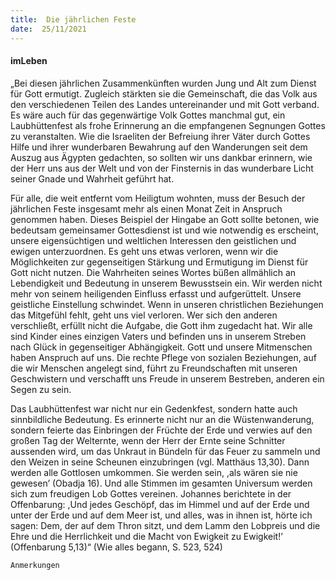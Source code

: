 ```yaml
---
title:  Die jährlichen Feste
date:  25/11/2021
---
```


#### imLeben

„Bei diesen jährlichen Zusammenkünften wurden Jung und Alt zum Dienst für Gott ermutigt. Zugleich stärkten sie die Gemeinschaft, die das Volk aus den verschiedenen Teilen des Landes untereinander und mit Gott verband. Es wäre auch für das gegenwärtige Volk Gottes manchmal gut, ein Laubhüttenfest als frohe Erinnerung an die empfangenen Segnungen Gottes zu veranstalten. Wie die Israeliten der Befreiung ihrer Väter durch Gottes Hilfe und ihrer wunderbaren Bewahrung auf den Wanderungen seit dem Auszug aus Ägypten gedachten, so sollten wir uns dankbar erinnern, wie der Herr uns aus der Welt und von der Finsternis in das wunderbare Licht seiner Gnade und Wahrheit geführt hat.

Für alle, die weit entfernt vom Heiligtum wohnten, muss der Besuch der jährlichen Feste insgesamt mehr als einen Monat Zeit in Anspruch genommen haben. Dieses Beispiel der Hingabe an Gott sollte betonen, wie bedeutsam gemeinsamer Gottesdienst ist und wie notwendig es erscheint, unsere eigensüchtigen und weltlichen Interessen den geistlichen und ewigen unterzuordnen. Es geht uns etwas verloren, wenn wir die Möglichkeiten zur gegenseitigen Stärkung und Ermutigung im Dienst für Gott nicht nutzen. Die Wahrheiten seines Wortes büßen allmählich an Lebendigkeit und Bedeutung in unserem Bewusstsein ein. Wir werden nicht mehr von seinem heiligenden Einfluss erfasst und aufgerüttelt. Unsere geistliche Einstellung schwindet. Wenn in unseren christlichen Beziehungen das Mitgefühl fehlt, geht uns viel verloren. Wer sich den anderen verschließt, erfüllt nicht die Aufgabe, die Gott ihm zugedacht hat. Wir alle sind Kinder eines einzigen Vaters und befinden uns in unserem Streben nach Glück in gegenseitiger Abhängigkeit. Gott und unsere Mitmenschen haben Anspruch auf uns. Die rechte Pflege von sozialen Beziehungen, auf die wir Menschen angelegt sind, führt zu Freundschaften mit unseren Geschwistern und verschafft uns Freude in unserem Bestreben, anderen ein Segen zu sein.

Das Laubhüttenfest war nicht nur ein Gedenkfest, sondern hatte auch sinnbildliche Bedeutung. Es erinnerte nicht nur an die Wüstenwanderung, sondern feierte das Einbringen der Früchte der Erde und verwies auf den großen Tag der Welternte, wenn der Herr der Ernte seine Schnitter aussenden wird, um das Unkraut in Bündeln für das Feuer zu sammeln und den Weizen in seine Scheunen einzubringen (vgl. Matthäus 13,30). Dann werden alle Gottlosen umkommen. Sie werden sein, ,als wären sie nie gewesen’ (Obadja 16). Und alle Stimmen im gesamten Universum werden sich zum freudigen Lob Gottes vereinen. Johannes berichtete in der Offenbarung: ,Und jedes Geschöpf, das im Himmel und auf der Erde und unter der Erde und auf dem Meer ist, und alles, was in ihnen ist, hörte ich sagen: Dem, der auf dem Thron sitzt, und dem Lamm den Lobpreis und die Ehre und die Herrlichkeit und die Macht von Ewigkeit zu Ewigkeit!’ (Offenbarung 5,13)“ (Wie alles begann, S. 523, 524)

`Anmerkungen`
